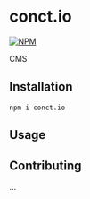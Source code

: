 # conct.io

[![NPM](https://nodei.co/npm/conct.io.png)](https://nodei.co/npm/conct.io/)

CMS

## Installation

  `npm i conct.io`

## Usage

    

## Contributing

...